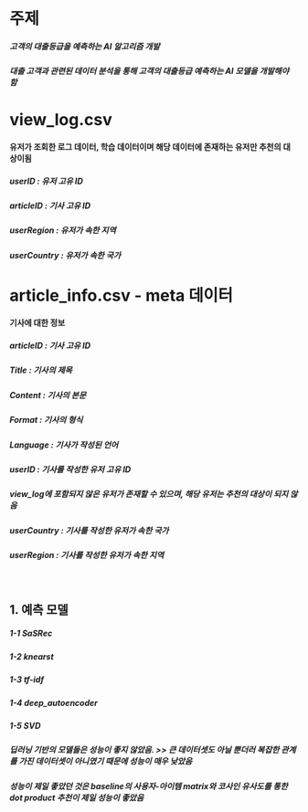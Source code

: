 # 주제
##### 고객의 대출등급을 예측하는 AI 알고리즘 개발
##### 대출 고객과 관련된 데이터 분석을 통해 고객의 대출등급 예측하는 AI 모델을 개발해야 함

# view_log.csv
#### 유저가 조회한 로그 데이터, 학습 데이터이며 해당 데이터에 존재하는 유저만 추천의 대상이됨
##### userID : 유저 고유 ID
##### articleID : 기사 고유 ID
##### userRegion : 유저가 속한 지역
##### userCountry : 유저가 속한 국가

# article_info.csv  - meta 데이터
#### 기사에 대한 정보
##### articleID : 기사 고유 ID
##### Title : 기사의 제목
##### Content : 기사의 본문
##### Format : 기사의 형식
##### Language : 기사가 작성된 언어
##### userID : 기사를 작성한 유저 고유 ID
##### view_log에 포함되지 않은 유저가 존재할 수 있으며, 해당 유저는 추천의 대상이 되지 않음
##### userCountry : 기사를 작성한 유저가 속한 국가
##### userRegion : 기사를 작성한 유저가 속한 지역

<br>

## 1. 예측 모델
##### 1-1 SaSRec
##### 1-2 knearst
##### 1-3 tf-idf
##### 1-4 deep_autoencoder
##### 1-5 SVD

##### 딥러닝 기반의 모델들은 성능이 좋지 않았음. >> 큰 데이터셋도 아닐 뿐더러 복잡한 관계를 가진 데이터셋이 아니였기 때문에 성능이 매우 낮았음
##### 성능이 제일 좋았던 것은 baseline의 사용자-아이템 matrix와  코사인 유사도를 통한 dot product 추천이 제일 성능이 좋았음


